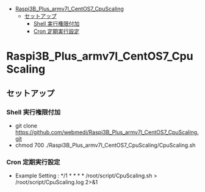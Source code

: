 <!-- TOC -->

- [Raspi3B_Plus_armv7l_CentOS7_CpuScaling](#raspi3b_plus_armv7l_centos7_cpuscaling)
    - [セットアップ](#セットアップ)
        - [Shell 実行権限付加](#shell-実行権限付加)
        - [Cron 定期実行設定](#cron-定期実行設定)

<!-- /TOC -->
# Raspi3B_Plus_armv7l_CentOS7_CpuScaling
## セットアップ
### Shell 実行権限付加
- git clone https://github.com/webmedi/Raspi3B_Plus_armv7l_CentOS7_CpuScaling.git
- chmod 700 ./Raspi3B_Plus_armv7l_CentOS7_CpuScaling/CpuScaling.sh

### Cron 定期実行設定
- Example Setting : */1 * * * * /root/script/CpuScaling.sh > /root/script/CpuScaling.log 2>&1